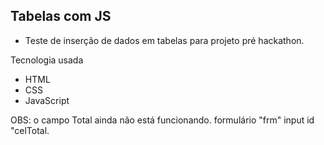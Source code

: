 ## Tabelas com JS

- Teste de inserção de dados em tabelas para projeto pré hackathon.

Tecnologia usada
- HTML
- CSS
- JavaScript

OBS: o campo Total ainda não está funcionando.
    formulário "frm" input id "celTotal.